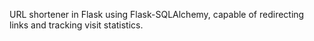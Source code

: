 URL shortener in Flask using Flask-SQLAlchemy, capable of redirecting links and tracking visit statistics.
